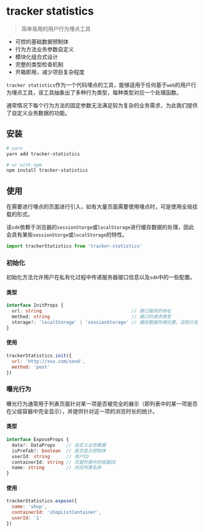 # tracker statistics

> 简单易用的用户行为埋点工具

- 可控的基础数据预制体
- 行为方法业务参数自定义
- 模块化组合式设计
- 完整的类型检查机制
- 开箱即用，减少项目复杂程度

`tracker statistics`作为一个代码埋点的工具，能够适用于任何基于`web`的用户行为埋点工具，该工具抽象出了多种行为类型，每种类型对应一个处理函数。

通常情况下每个行为方法的固定参数无法满足较为复杂的业务需求，为此我们提供了自定义业务数据的功能。

## 安装

```bash
# yarn
yarn add tracker-statistics

# or with npm
npm install tracker-statistics
```

## 使用

在需要进行埋点的页面进行引入，如有大量页面需要使用埋点时，可是使用全局挂载的形式。

该`sdk`依赖于浏览器的`sessionStorge`或`localStorage`进行缓存数据的处理，因此会具有某些`sessionStorge`或`localStorage`的特性。

```javascript
import trackerStatistics from 'tracker-statistics'
```

### 初始化

初始化方法允许用户在私有化过程中传递服务器接口信息以及`sdk`中的一些配置。

#### 类型

```typescript
interface InitProps {
  url: string                                 // 接口服务的地址
  method: string                              // 接口的请求类型
  storage?: 'localStorage' | 'sessionStorage' // 缓存数据存储位置，目前只支持 sessionStorage
}
```

#### 使用

```javascript
trackerStatistics.init({
  url: 'http://xxx.com/send',
  method: 'post'
})
```

### 曝光行为

曝光行为通常用于列表页面针对某一项是否被完全的展示（即列表中的某一项是否在父级容器中完全显示），并提供针对这一项的浏览时长的统计。

#### 类型

```typescript
interface ExposeProps {
  data?: DataProps    // 自定义业务数据
  isPrefab?: boolean  // 是否显示预制体
  userId: string      // 用户ID
  containerId: string // 页面列表中的容器ID
  name: string        // 对应列表名称
}
```

#### 使用

```javascript
trackerStatistics.expose({
  name: 'shop',
  containerId: 'shopListContainer',
  userId: '1'
})
```

